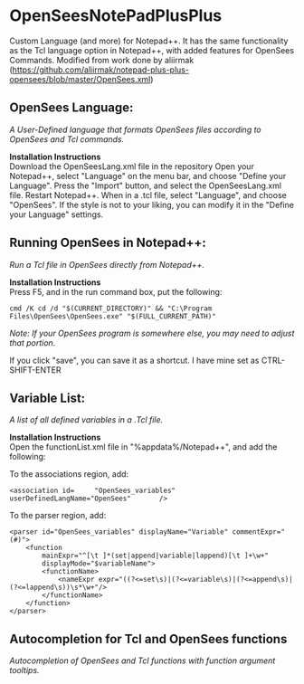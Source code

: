 # OpenSeesNotePadPlusPlus
Custom Language (and more) for Notepad++. It has the same functionality as the Tcl language option in Notepad++, with added features for OpenSees Commands. Modified from work done by aliirmak (https://github.com/aliirmak/notepad-plus-plus-opensees/blob/master/OpenSees.xml)

## OpenSees Language:
  *A User-Defined language that formats OpenSees files according to OpenSees and Tcl commands.*
  
  **Installation Instructions**\
  Download the OpenSeesLang.xml file in the repository
  Open your Notepad++, select "Language" on the menu bar, and choose "Define your Language".
  Press the "Import" button, and select the OpenSeesLang.xml file.
  Restart Notepad++.
  When in a .tcl file, select "Language", and choose "OpenSees".
  If the style is not to your liking, you can modify it in the "Define your Language" settings.
  
## Running OpenSees in Notepad++:
  *Run a Tcl file in OpenSees directly from Notepad++.*
  
  **Installation Instructions**\
  Press F5, and in the run command box, put the following:
  
	cmd /K cd /d "$(CURRENT_DIRECTORY)" && "C:\Program Files\OpenSees\OpenSees.exe" "$(FULL_CURRENT_PATH)"
	
  *Note: If your OpenSees program is somewhere else, you may need to adjust that portion.*
  
  If you click "save", you can save it as a shortcut. I have mine set as CTRL-SHIFT-ENTER
  
## Variable List:
  *A list of all defined variables in a .Tcl file.*
  
  **Installation Instructions**\
  Open the functionList.xml file in "%appdata%/Notepad++", and add the following:
  
  To the associations region, add:
  
	<association id=     "OpenSees_variables" userDefinedLangName="OpenSees"       />	
	
  To the parser region, add: 

	<parser id="OpenSees_variables" displayName="Variable" commentExpr="(#)">
		<function
			mainExpr="^[\t ]*(set|append|variable|lappend)[\t ]+\w+"
			displayMode="$variableName">
			<functionName>
				<nameExpr expr="((?<=set\s)|(?<=variable\s)|(?<=append\s)|(?<=lappend\s))\s*\w+"/>
			</functionName>
		</function>
	</parser>
	
## Autocompletion for Tcl and OpenSees functions
  *Autocompletion of OpenSees and Tcl functions with function argument tooltips.*

  
